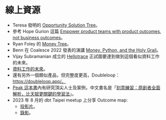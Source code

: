 # 線上資源

- Teresa 發明的 [Opportunity Solution Tree](https://www.producttalk.org/opportunity-solution-tree/)。
- 參考 Hope Gurion 這篇 [Empower product teams with product outcomes, not business outcomes](https://www.producttalk.org/2020/05/product-outcomes/)。
- Ryan Foley 的 [Money Tree](https://towardsdatascience.com/why-every-data-team-needs-a-money-tree-491a602ea68)。
- Benn 在 Coalesce 2022 發表的演講 [Money, Python, and the Holy Grail](https://www.youtube.com/watch?v=q1sIRhrFoeY&t=5s)。
- Vijay Subramanian 成立的 [Hellotrace](https://www.hellotrace.io/) 正試圖要達到做到這個看似資料工作的未來。
- [資料工作的未來](https://www.linkedin.com/feed/update/urn:li:activity:7110654626709811200/)。
- 還有另外一個類似產品，但完整度更高，Doubleloop：https://doubleloop.app/。
- [Peak 這本書](https://www.amazon.com/Peak-Secrets-New-Science-Expertise-ebook/dp/B011H56MKS)內有研究頂尖人士及案例，中文書名是「[刻意練習：原創者全面解析，比天賦更關鍵的學習法](https://www.books.com.tw/products/0010752714)」。
- 2023 年 8 月的 dbt Taipei meetup 上分享 Outcome map:
   - [投影片](https://gamma.app/docs/Enabling-Business-Success-through-Outcome-Mapping-by-Data-Team-1t59zks4j4eixds?mode=doc)。
   - [錄影](https://www.youtube.com/watch?v=CKGBBQMCWoM&t=2960s)。
